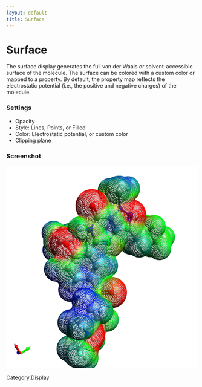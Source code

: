 ```yaml
---
layout: default
title: Surface
---
```


# Surface

The surface display generates the full van der Waals or solvent-accessible surface of the molecule. The surface can be colored with a custom color or mapped to a property. By default, the property map reflects the electrostatic potential (i.e., the positive and negative charges) of the molecule.

### Settings

-   Opacity
-   Style: Lines, Points, or Filled
-   Color: Electrostatic potential, or custom color
-   Clipping plane

### Screenshot

![](Surface.png "Surface.png")

<Category:Display>

